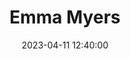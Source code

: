 ---
title: Emma Myers
date: 2023-04-11 12:40:00
aside: false
top_img: false
type: "album_detail"
---
